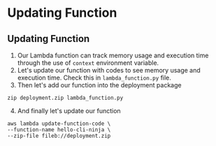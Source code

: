 # Updating Function

## Updating Function
1. Our Lambda function can track memory usage and execution time through the use of `context` environment variable.
2. Let's update our function with codes to see memory usage and execution time. Check this in `lambda_function.py` file.
3. Then let's add our function into the deployment package
```
zip deployment.zip lambda_function.py
```
4. And finally let's update our function
```
aws lambda update-function-code \
--function-name hello-cli-ninja \
--zip-file fileb://deployment.zip

```
